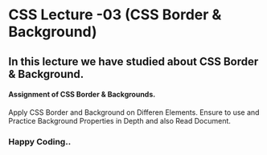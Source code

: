 # CSS Lecture -03 (CSS Border & Background)

## In this lecture we have studied about CSS Border & Background.

#### Assignment of CSS Border & Backgrounds.

Apply CSS Border and Background on Differen Elements. Ensure to use and Practice Background Properties in Depth and also Read Document.

### Happy Coding..